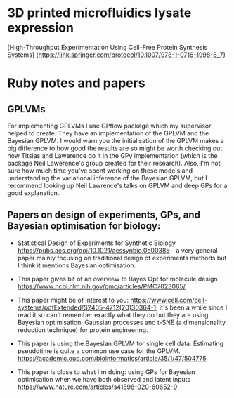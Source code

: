 
# 3D printed microfluidics lysate expression

[High-Throughput Experimentation Using Cell-Free Protein Synthesis Systems] (https://link.springer.com/protocol/10.1007/978-1-0716-1998-8_7)

# Ruby notes and papers

## GPLVMs
For implementing GPLVMs I use GPflow package which my supervisor helped to create. They have an implementation of the GPLVM and the Bayesian GPLVM. I would warn you the initialisation of the GPLVM makes a big difference to how good the results are so might be worth checking out how Titsias and Lawerence do it in the GPy implementation (which is the package Neil Lawerence's group created for their research).
Also, I'm not sure how much time you've spent working on these models and understanding the variational inference of the Bayesian GPLVM, but I recommend looking up Neil Lawrence's talks on GPLVM and deep GPs for a good explanation.

## Papers on design of experiments, GPs, and Bayesian optimisation for biology:
* Statistical Design of Experiments for Synthetic Biology https://pubs.acs.org/doi/10.1021/acssynbio.0c00385 - a very general paper mainly focusing on traditional design of experiments methods but I think it mentions Bayesian optimisation.

* This paper gives bit of an overview to Bayes Opt for molecule design https://www.ncbi.nlm.nih.gov/pmc/articles/PMC7023065/
* This paper might be of interest to you: https://www.cell.com/cell-systems/pdfExtended/S2405-4712(20)30364-1, it's been a while since I read it so can't remember exactly what they do but they are using Bayesian optimisation, Gaussian processes and t-SNE (a dimensionality reduction technique) for protein engineering.
* This paper is using the Bayesian GPLVM for single cell data. Estimating pseudotime is quite a common use case for the GPLVM. https://academic.oup.com/bioinformatics/article/35/1/47/504775

* This paper is close to what I'm doing: using GPs for Bayesian optimisation when we have both observed and latent inputs https://www.nature.com/articles/s41598-020-60652-9
